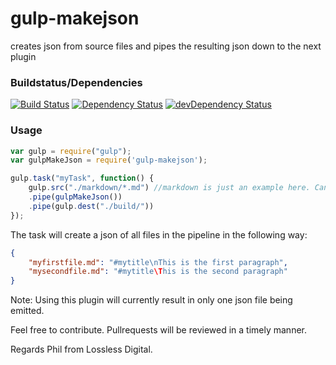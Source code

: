 # gulp-makejson
creates json from source files and pipes the resulting json down to the next plugin

### Buildstatus/Dependencies
[![Build Status](https://travis-ci.org/pushrocks/gulp-makejson.svg?branch=v0.0.9)](https://travis-ci.org/pushrocks/gulp-makejson)
[![Dependency Status](https://david-dm.org/pushrocks/gulp-makejson.svg)](https://david-dm.org/pushrocks/gulp-makejson)
[![devDependency Status](https://david-dm.org/pushrocks/gulp-makejson/dev-status.svg)](https://david-dm.org/pushrocks/gulp-makejson#info=devDependencies)

### Usage
```javascript
var gulp = require("gulp");
var gulpMakeJson = require('gulp-makejson');

gulp.task("myTask", function() {
    gulp.src("./markdown/*.md") //markdown is just an example here. Can be any kind of textfiles.
    .pipe(gulpMakeJson())
    .pipe(gulp.dest("./build/"))
});
```

The task will create a json of all files in the pipeline in the following way:

```json
{
    "myfirstfile.md": "#mytitle\nThis is the first paragraph",
    "mysecondfile.md": "#mytitle\This is the second paragraph"
}
```

Note: Using this plugin will currently result in only one json file being emitted.

Feel free to contribute. Pullrequests will be reviewed in a timely manner.

Regards
Phil from Lossless Digital.